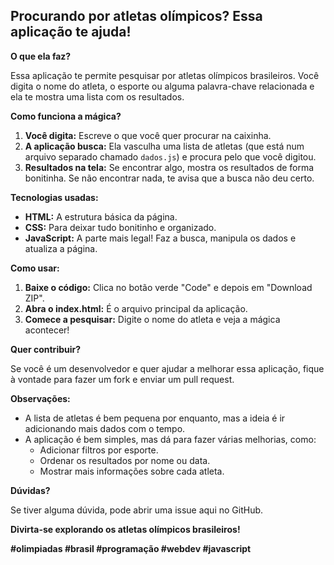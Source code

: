 ## Procurando por atletas olímpicos? Essa aplicação te ajuda!

**O que ela faz?**

Essa aplicação te permite pesquisar por atletas olímpicos brasileiros. Você digita o nome do atleta, o esporte ou alguma palavra-chave relacionada e ela te mostra uma lista com os resultados.

**Como funciona a mágica?**

1. **Você digita:** Escreve o que você quer procurar na caixinha.
2. **A aplicação busca:** Ela vasculha uma lista de atletas (que está num arquivo separado chamado `dados.js`) e procura pelo que você digitou.
3. **Resultados na tela:** Se encontrar algo, mostra os resultados de forma bonitinha. Se não encontrar nada, te avisa que a busca não deu certo.

**Tecnologias usadas:**

* **HTML:** A estrutura básica da página.
* **CSS:** Para deixar tudo bonitinho e organizado.
* **JavaScript:** A parte mais legal! Faz a busca, manipula os dados e atualiza a página.

**Como usar:**

1. **Baixe o código:** Clica no botão verde "Code" e depois em "Download ZIP".
2. **Abra o index.html:** É o arquivo principal da aplicação.
3. **Comece a pesquisar:** Digite o nome do atleta e veja a mágica acontecer!

**Quer contribuir?**

Se você é um desenvolvedor e quer ajudar a melhorar essa aplicação, fique à vontade para fazer um fork e enviar um pull request. 

**Observações:**

* A lista de atletas é bem pequena por enquanto, mas a ideia é ir adicionando mais dados com o tempo.
* A aplicação é bem simples, mas dá para fazer várias melhorias, como:
    * Adicionar filtros por esporte.
    * Ordenar os resultados por nome ou data.
    * Mostrar mais informações sobre cada atleta.

**Dúvidas?**

Se tiver alguma dúvida, pode abrir uma issue aqui no GitHub. 

**Divirta-se explorando os atletas olímpicos brasileiros!**

**#olimpiadas #brasil #programação #webdev #javascript**
